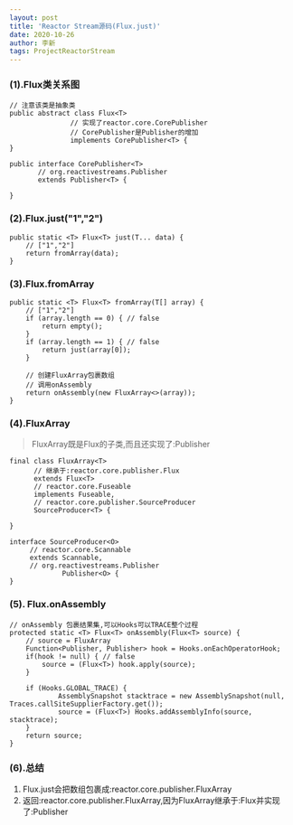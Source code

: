 ```yaml
---
layout: post
title: 'Reactor Stream源码(Flux.just)'
date: 2020-10-26
author: 李新
tags: ProjectReactorStream
---
```


### (1).Flux类关系图
```
// 注意该类是抽象类
public abstract class Flux<T> 
               // 实现了reactor.core.CorePublisher
               // CorePublisher是Publisher的增加
               implements CorePublisher<T> {
}

public interface CorePublisher<T> 
       // org.reactivestreams.Publisher
       extends Publisher<T> {
    
}

```

### (2).Flux.just("1","2")
```
public static <T> Flux<T> just(T... data) {
    // ["1","2"]
    return fromArray(data);
}
```
### (3).Flux.fromArray
```
public static <T> Flux<T> fromArray(T[] array) {
    // ["1","2"]
    if (array.length == 0) { // false
        return empty();
    }
    if (array.length == 1) { // false
        return just(array[0]);
    }
    
    // 创建FluxArray包裹数组
    // 调用onAssembly
    return onAssembly(new FluxArray<>(array));
}
```
### (4).FluxArray
> FluxArray既是Flux的子类,而且还实现了:Publisher

```
final class FluxArray<T> 
      // 继承于:reactor.core.publisher.Flux
      extends Flux<T> 
      // reactor.core.Fuseable
      implements Fuseable, 
      // reactor.core.publisher.SourceProducer
      SourceProducer<T> {
    
}

interface SourceProducer<O> 
     // reactor.core.Scannable
     extends Scannable, 
     // org.reactivestreams.Publisher
             Publisher<O> {
}
```
### (5). Flux.onAssembly
```
// onAssembly 包裹结果集,可以Hooks可以TRACE整个过程
protected static <T> Flux<T> onAssembly(Flux<T> source) {
    // source = FluxArray
    Function<Publisher, Publisher> hook = Hooks.onEachOperatorHook;
    if(hook != null) { // false
        source = (Flux<T>) hook.apply(source);
    }
    
    if (Hooks.GLOBAL_TRACE) {
            AssemblySnapshot stacktrace = new AssemblySnapshot(null, Traces.callSiteSupplierFactory.get());
            source = (Flux<T>) Hooks.addAssemblyInfo(source, stacktrace);
    }
    return source;
}
```
### (6).总结
1. Flux.just会把数组包裹成:reactor.core.publisher.FluxArray
2. 返回:reactor.core.publisher.FluxArray,因为FluxArray继承于:Flux并实现了:Publisher